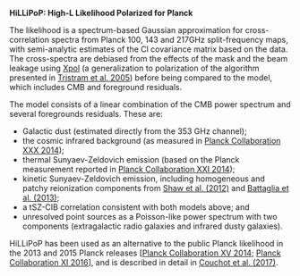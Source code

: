 **HiLLiPoP: High-L Likelihood Polarized for Planck**

The likelihood is a spectrum-based Gaussian approximation for cross-correlation spectra from Planck 100, 143 and 217GHz split-frequency maps, with semi-analytic estimates of the Cl covariance matrix based on the data. The cross-spectra are debiased from the effects of the mask and the beam leakage using [Xpol](https://gitlab.in2p3.fr/tristram/Xpol) (a generalization to polarization of the algorithm presented in [Tristram et al. 2005](https://arxiv.org/abs/astro-ph/0405575)) before being compared to the model, which includes CMB and foreground residuals.

The model consists of a linear combination of the CMB power spectrum and several foregrounds residuals. These are:
- Galactic dust (estimated directly from the 353 GHz channel);
- the cosmic infrared background (as measured in [Planck Collaboration XXX 2014](https://arxiv.org/abs/1309.0382));
- thermal Sunyaev-Zeldovich emission (based on the Planck measurement reported in [Planck Collaboration XXI 2014](https://arxiv.org/abs/1303.5081));
- kinetic Sunyaev-Zeldovich emission, including homogeneous and patchy reionization components from [Shaw et al. (2012)](https://arxiv.org/abs/1109.0553) and [Battaglia et al. (2013)](https://arxiv.org/abs/1211.2832);
- a tSZ-CIB correlation consistent with both models above; and
- unresolved point sources as a Poisson-like power spectrum with two components (extragalactic radio galaxies and infrared dusty galaxies).

HiLLiPoP has been used as an alternative to the public Planck likelihood in the 2013 and 2015 Planck releases [[Planck Collaboration XV 2014](https://arxiv.org/abs/1303.5075); [Planck Collaboration XI 2016](https://arxiv.org/abs/1507.02704)], and is described in detail in [Couchot et al. (2017)](https://arxiv.org/abs/1609.09730).
